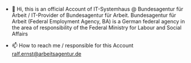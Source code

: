 - 👋 Hi, this is an official Account of IT-Systemhaus @ Bundesagentur für Arbeit / IT-Provider of Bundesagentur für Arbeit.
Bundesagentur für Arbeit (Federal Employment Agency, BA) is a German federal agency in the area of responsibility of the Federal Ministry for Labour and Social Affairs

 
- 📫 How to reach me / responsible for this Account ralf.ernst@arbeitsagentur.de 

<!---
opdt/opdt is a ✨ special ✨ repository because its `README.md` (this file) appears on your GitHub profile.
You can click the Preview link to take a look at your changes.
--->

